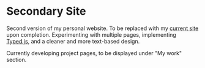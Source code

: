 # Secondary Site
Second version of my personal website. To be replaced with my [current site](http://sohanchoudhury.com) upon completion. Experimenting with multiple pages, implementing [Typed.js](https://github.com/mattboldt/typed.js/), and a cleaner and more text-based design.

Currently developing project pages, to be displayed under "My work" section.
